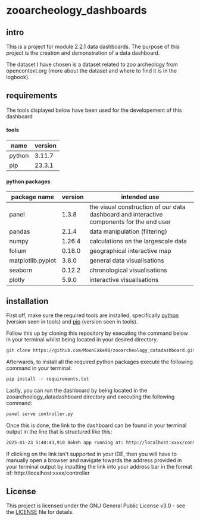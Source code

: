 # zooarcheology_dashboards

## intro
This is a project for module 2.2.1 data dashboards. The purpose of this project is the creation and demonstration of a data dashboard.

The dataset I have chosen is a dataset related to zoo archeology from opencontext.org (more about the dataset and where to find it is in the logbook).

## requirements

The tools displayed below have been used for the developement of this dashboard

#### tools
|name|version|
|---|---|
|python|3.11.7|
|pip|23.3.1|

#### python packages

|package name|version|intended use|
|---|---|---|
|panel|1.3.8|the visual construction of our data dashboard and interactive components for the end user|
|pandas|2.1.4|data manipulation (filtering)|
|numpy|1.26.4|calculations on the largescale data|
|folium|0.18.0|geographical interactive map|
|matplotlib.pyplot|3.8.0|general data visualisations|
|seaborn|0.12.2|chronological visualisations|
|plotly|5.9.0|interactive visualisations|


## installation

First off, make sure the required tools are installed, specifically [python](https://www.python.org/downloads/) (version seen in tools) and [pip](https://pip.pypa.io/en/stable/installation/) (version seen in tools).

Follow this up by cloning this repository by executing the command below in your terminal whilst being located in your desired directory.

```bash
git clone https://github.com/MoonCake98/zooarcheology_datadashboard.git
```

Afterwards, to install all the required python packages execute the following command in your terminal:

```bash
pip install -r requirements.txt
```

Lastly, you can run the dashboard by being located in the zooarcheology_datadashboard directory and executing the following command:
```bash
panel serve controller.py
```

Once this is done, the link to the dashboard can be found in your terminal output in the line that is structured like this:
```bash
2025-01-23 5:48:43,910 Bokeh app running at: http://localhost:xxxx/controller
```

If clicking on the link isn't supported in your IDE, then you will have to manually open a browser and navigate towards the address provided in your terminal output by inputting the link into your address bar in the format of: http://localhost:xxxx/controller

## License

This project is licensed under the GNU General Public License v3.0 - see the [LICENSE](LICENSE) file for details.
